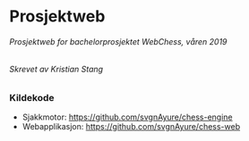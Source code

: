 # Prosjektweb

###### Prosjektweb for bachelorprosjektet WebChess, våren 2019
###### Skrevet av Kristian Stang

### Kildekode
 - Sjakkmotor: https://github.com/svgnAyure/chess-engine
 - Webapplikasjon: https://github.com/svgnAyure/chess-web

